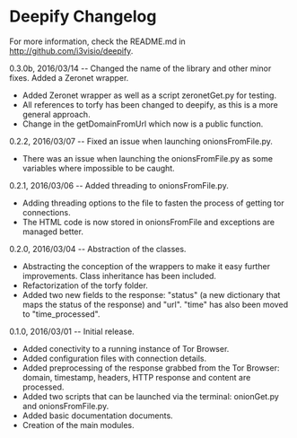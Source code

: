 Deepify Changelog
=================

For more information, check the README.md in <http://github.com/i3visio/deepify>.

0.3.0b, 2016/03/14 -- Changed the name of the library and other minor fixes. Added a Zeronet wrapper.
- Added Zeronet wrapper as well as a script zeronetGet.py for testing.
- All references to torfy has been changed to deepify, as this is a more general approach.
- Change in the getDomainFromUrl which now is a public function. 

0.2.2, 2016/03/07 -- Fixed an issue when launching onionsFromFile.py.
- There was an issue when launching the onionsFromFile.py as some variables where impossible to be caught.

0.2.1, 2016/03/06 -- Added threading to onionsFromFile.py.
- Adding threading options to the file to fasten the process of getting tor connections.
- The HTML code is now stored in onionsFromFile and exceptions are managed better.

0.2.0, 2016/03/04 -- Abstraction of the classes.
- Abstracting the conception of the wrappers to make it easy further improvements. Class inheritance has been included.
- Refactorization of the torfy folder.
- Added two new fields to the response: "status" (a new dictionary that maps the status of the response) and "url". "time" has also been moved to "time_processed".

0.1.0, 2016/03/01 -- Initial release.
- Added conectivity to a running instance of Tor Browser.
- Added configuration files with connection details.
- Added preprocessing of the response grabbed from the Tor Browser: domain, timestamp, headers, HTTP response and content are processed.
- Added two scripts that can be launched via the terminal: onionGet.py and onionsFromFile.py.
- Added basic documentation documents.
- Creation of the main modules.

